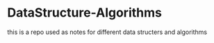 # DataStructure-Algorithms
this is a repo used as notes for different data structers and algorithms
